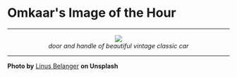 # Omkaar's Image of the Hour

---

<div align="center">

<a href="https://unsplash.com/photos/door-handle-of-a-classic-gold-car-YqyBkfrgbwI">
  <img src="https://images.unsplash.com/photo-1750544685042-3ba239b3ef51?crop=entropy&cs=tinysrgb&fit=max&fm=jpg&ixid=M3w3NjA2Nzh8MHwxfHJhbmRvbXx8fHx8fHx8fDE3NTE0NDY4MDB8&ixlib=rb-4.1.0&q=80&w=1080" style="max-width:100%; height:auto;">
</a>

<br>
<i>door and handle of beautiful vintage classic car</i>

</div>

---

**Photo by** [Linus Belanger](https://unsplash.com/@linusbelanger) **on Unsplash**
